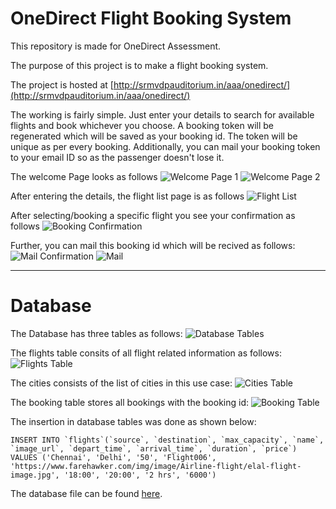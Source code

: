 # OneDirect Flight Booking System

This repository is made for OneDirect Assessment.

The purpose of this project is to make a flight booking system.

The project is hosted at [http://srmvdpauditorium.in/aaa/onedirect/](http://srmvdpauditorium.in/aaa/onedirect/)

The working is fairly simple. Just enter your details to search for available flights and book whichever you choose.
A booking token will be regenerated which will be saved as your booking id. The token will be unique as per every booking.
Additionally, you can mail your booking token to your email ID so as the passenger doesn't lose it.

The welcome Page looks as follows
![Welcome Page 1](http://srmvdpauditorium.in/aaa/onedirect/images/Welcome%20page%202.png)
![Welcome Page 2](http://srmvdpauditorium.in/aaa/onedirect/images/Welcome%20page.png)

After entering the details, the flight list page is as follows
![Flight List](http://srmvdpauditorium.in/aaa/onedirect/images/Flight%20List.png)

After selecting/booking a specific flight you see your confirmation as follows
![Booking Confirmation](http://srmvdpauditorium.in/aaa/onedirect/images/Booking%20Confirmation.png)

Further, you can mail this booking id which will be recived as follows:
![Mail Confirmation](http://srmvdpauditorium.in/aaa/onedirect/images/Mail%20Confirmation.png)
![Mail](http://srmvdpauditorium.in/aaa/onedirect/images/Mail.png)
***
# Database

The Database has three tables as follows:
![Database Tables](http://srmvdpauditorium.in/aaa/onedirect/images/Database%20table.png)

The flights table consits of all flight related information as follows:
![Flights Table](http://srmvdpauditorium.in/aaa/onedirect/images/Flights%20Table.png)

The cities consists of the list of cities in this use case:
![Cities Table](http://srmvdpauditorium.in/aaa/onedirect/images/Cities%20Table.png)

The booking table stores all bookings with the booking id:
![Booking Table](http://srmvdpauditorium.in/aaa/onedirect/images/Booking%20Table.png)

The insertion in database tables was done as shown below:

```INSERT INTO `flights`(`source`, `destination`, `max_capacity`, `name`, `image_url`, `depart_time`, `arrival_time`, `duration`, `price`) VALUES ('Chennai', 'Delhi', '50', 'Flight006', 'https://www.farehawker.com/img/image/Airline-flight/elal-flight-image.jpg', '18:00', '20:00', '2 hrs', '6000')```

The database file can be found [here](http://srmvdpauditorium.in/aaa/onedirect/db/onedirect_flightsystem.sql).
